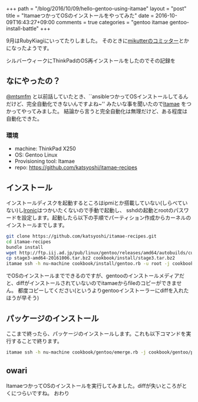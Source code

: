+++
path = "/blog/2016/10/09/hello-gentoo-using-itamae"
layout = "post"
title = "ItamaeつかってOSのインストールをやってみた"
date = 2016-10-09T16:43:27+09:00
comments = true
categories = "gentoo itamae gentoo-install-battle"
+++

9月はRubyKiagiにいってたりしました。
そのときに[mikutterのコミッター](http://mikutter.blogspot.jp/2016/09/mikutter-3312-343.html)とかになったようです。

シルバーウィークにThinkPadのOS再インストールをしたのでその記録を

## なにやったの？

[@mtsmfm](https://twitter.com/mtsmfm) と以前話していたとき、``ansibleつかってOSインストールしてるんだけど、完全自動化できないんですよね~'' みたいな事を聞いたので[Itamae](https://github.com/itamae-kitchen/itamae) をつかってやってみました。
結論から言うと完全自動化は無理だけど、ある程度は自動化できた。

### 環境
* machine: ThinkPad X250
* OS: Gentoo Linux
* Provisioning tool: Itamae
* repo: https://github.com/katsyoshi/itamae-recipes

## インストール
インストールディスクを起動するところはipmiとか搭載していない(しらべていない)し[Ironic](https://wiki.openstack.org/wiki/Ironic)はつかいたくないので手動で起動し、
sshdの起動とrootのパスワードを設定します。起動したら以下の手順でパーティション作成からカーネルのインストールまでします。

```bash
git clone https://github.com/katsyoshi/itamae-recipes.git
cd itamae-recipes
bundle install
wget http://ftp.iij.ad.jp/pub/linux/gentoo/releases/amd64/autobuilds/current-stage3-amd64/stage3-amd64-20161006.tar.bz2
cp stage3-amd64-20161006.tar.bz2 cookbook/install/stage3.tar.bz2
itamae ssh -h nu-machine cookbook/install/gentoo.rb -u root -j cookbook/install/gentoo.json
```

でOSのインストールまでできるのですが、gentooのインストールメディアだと、diffがインストールされていないのでitamaeからfileのコピーができません。
都度コピーしてください(というよりgentooインストーラーにdiffを入れたほうが早そう)

## パッケージのインストール
ここまで終ったら、パッケージのインストールします。これも以下コマンドを実行することで終ります。

```bash
itamae ssh -h nu-machine cookbook/gentoo/emerge.rb -j cookbook/gentoo/package.json
```

## owari

ItamaeつかってOSのインストールを実行してみました。diffが失いところがとくにつらいですね。
おわり

